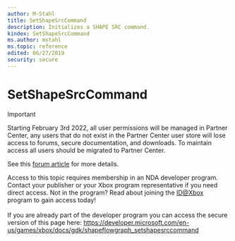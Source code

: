 ```yaml
---
author: M-Stahl
title: SetShapeSrcCommand
description: Initializes a SHAPE SRC command.
kindex: SetShapeSrcCommand
ms.author: mstahl
ms.topic: reference
edited: 06/27/2019
security: secure
---
```


# SetShapeSrcCommand
> [!IMPORTANT]
> Starting February 3rd 2022, all user permissions will be managed in Partner Center, any users that do not exist in the Partner Center user store will lose access to forums, secure documentation, and downloads. To maintain access all users should be migrated to Partner Center. <p></p>See this <a href="https://forums.xboxlive.com/articles/132187/breaking-change-user-access-for-forums-secure-docu.html">forum article</a> for more details.  

 Access to this topic requires membership in an NDA developer program. Contact your publisher or your Xbox program representative if you need direct access. Not in the program? Read about joining the <a href="https://www.xbox.com/Developers/id">ID@Xbox</a> program to gain access today!  <br/><br/>If you are already part of the developer program you can access the secure version of this page here: <a target="_blank" href="https://developer.microsoft.com/en-us/games/xbox/docs/gdk/shapeflowgraph_setshapesrccommand">https://developer.microsoft.com/en-us/games/xbox/docs/gdk/shapeflowgraph_setshapesrccommand</a>